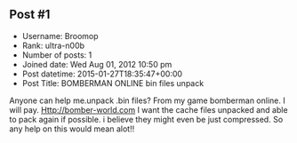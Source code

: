 ## Post #1
- Username: Broomop
- Rank: ultra-n00b
- Number of posts: 1
- Joined date: Wed Aug 01, 2012 10:50 pm
- Post datetime: 2015-01-27T18:35:47+00:00
- Post Title: BOMBERMAN  ONLINE bin files unpack

Anyone can help me.unpack .bin files? From my game bomberman online. I will pay. [Http://bomber-world.com](http://bomber-world.com) I want the cache files unpacked and able to pack again if possible. i believe they might even be just compressed. So any help on this would mean alot!!
